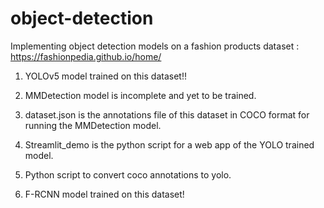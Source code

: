 # object-detection

Implementing object detection models on a fashion products dataset : https://fashionpedia.github.io/home/

1. YOLOv5 model trained on this dataset!! 

2. MMDetection model is incomplete and yet to be trained.
3. dataset.json is the annotations file of this dataset in COCO format for running the MMDetection model.

4. Streamlit_demo is the python script for a web app of the YOLO trained model.
5. Python script to convert coco annotations to yolo.
6. F-RCNN model trained on this dataset!


